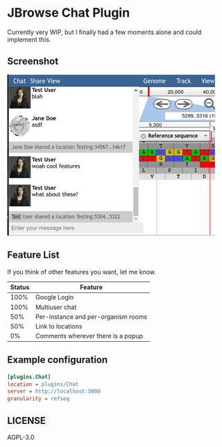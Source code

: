 # JBrowse Chat Plugin

Currently very WIP, but I finally had a few moments alone and could implement this.

## Screenshot

![](./img/screenshot.png)

## Feature List

If you think of other features you want, let me know.

Status | Feature
------ | -------
100%   | Google Login
100%   | Multiuser chat
50%    | Per-instance and per-organism rooms
50%    | Link to locations
0%     | Comments wherever there is a popup

## Example configuration

```ini
[plugins.Chat]
location = plugins/Chat
server = http://localhost:5000
granularity = refseq
```

## LICENSE

AGPL-3.0
